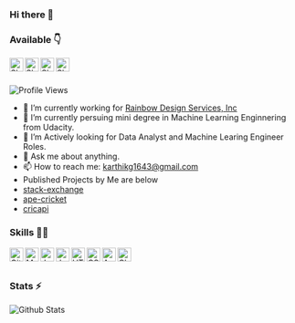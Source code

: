 ### Hi there 👋

### Available 👇
<p>
  <a href="mailto:karthikg1643@gmail.com">
    <img align="left" alt="Shakil Mail" width="24px" src="https://cdn.jsdelivr.net/npm/simple-icons@3.2.0/icons/mail-dot-ru.svg" />
  </a>
  <a href="https://twitter.com/karthikg1643">
    <img align="left" alt="Shakil Facebook" width="24px" src="https://cdn.jsdelivr.net/npm/simple-icons@3.2.0/icons/twitter.svg" />
  </a>
  <a href="https://stackoverflow.com/users/6414102/kgangadhar">
    <img align="left" alt="Shakil Instagram" width="24px" src="https://cdn.jsdelivr.net/npm/simple-icons@3.2.0/icons/stackoverflow.svg" />
  </a>
  <a href="https://www.linkedin.com/in/karthik-gangadhar">
    <img align="left" alt="Shakil Telegram" width="24px" src="https://cdn.jsdelivr.net/npm/simple-icons@3.2.0/icons/linkedin.svg" />
  </a>
  
</p>
</br>
</br>

![Profile Views](https://hits.seeyoufarm.com/api/count/incr/badge.svg?url=https://github.com/karthikgagandhar/&title=Profile%20Views)

- 🔭 I’m currently working for [Rainbow Design Services, Inc](http://info.rainbowdesign.net/)
- 🌱 I’m currently persuing mini degree in Machine Learning Enginnering from Udacity.
- 👯 I’m Actively looking for Data Analyst and Machine Learing Engineer Roles.
- 💬 Ask me about anything.
- 📫 How to reach me: karthikg1643@gmail.com
- Published Projects by Me are below
- [stack-exchange](npmjs.com/package/stack-exchange)
- [ape-cricket](https://www.npmjs.com/package/ape-cricket)
- [cricapi](https://github.com/KarthikGangadhar/CricApi)

### Skills 👨‍💻

<img align="left" alt="GitHub" width="24px" src="https://cdn.jsdelivr.net/npm/simple-icons@3.2.0/icons/github.svg" />
<img align="left" alt="MySQL" width="24px" src="https://cdn.jsdelivr.net/npm/simple-icons@3.2.0/icons/mysql.svg" />
<img align="left" alt="JavaScript" width="24px" src="https://cdn.jsdelivr.net/npm/simple-icons@3.2.0/icons/javascript.svg" />
<img align="left" alt="JavaScript" width="24px" src="https://cdn.jsdelivr.net/npm/simple-icons@3.2.0/icons/python.svg" />
<img align="left" alt="HTML" width="24px" src="https://cdn.jsdelivr.net/npm/simple-icons@3.2.0/icons/html5.svg" />
<img align="left" alt="CSS" width="24px" src="https://cdn.jsdelivr.net/npm/simple-icons@3.2.0/icons/css3.svg" />
<img align="left" alt="AWS" width="24px" src="https://cdn.jsdelivr.net/npm/simple-icons@3.2.0/icons/amazonaws.svg" />
<img align="left" alt="Cloudflare" width="24px" src="https://cdn.jsdelivr.net/npm/simple-icons@3.2.0/icons/cloudflare.svg" />


</br>
</br>

### Stats ⚡️

![Github Stats](https://readmestats.vercel.app/api?username=karthikgangadhar&show_icons=true&title_color=333&icon_color=333&count_private=true&include_all_commits=true)
